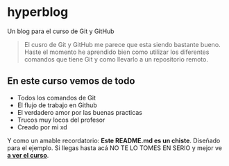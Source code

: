 # hyperblog
Un blog para el curso de Git y GitHub

> El cusro de Git y GitHub me parece que esta siendo bastante bueno. Haste el momento he aprendido bien como utilizar los diferentes comandos que tiene Git y como llevarlo a un repositorio remoto.

## En este curso vemos de todo 
* Todos los comandos de Git
* El flujo de trabajo en Github
* El verdadero amor por las buenas practicas
* Trucos muy locos del profesor
* Creado por mi xd

Y como un amable recordatorio: **Este README.md es un chiste**. Diseñado para el ejemplo. Si llegas hasta acá NO TE LO TOMES EN SERIO y mejor ve [**a ver el curso**](http://platzi.com/cursos/git-github/ "a ver el curso").
